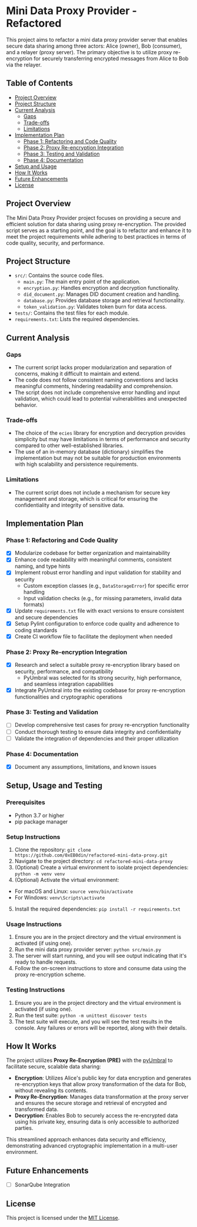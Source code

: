 # Mini Data Proxy Provider - Refactored

This project aims to refactor a mini data proxy provider server that enables secure data sharing among three actors: Alice (owner), Bob (consumer), and a relayer (proxy server). The primary objective is to utilize proxy re-encryption for securely transferring encrypted messages from Alice to Bob via the relayer.

## Table of Contents
- [Project Overview](#project-overview)
- [Project Structure](#project-structure)
- [Current Analysis](#current-analysis)
  - [Gaps](#gaps)
  - [Trade-offs](#trade-offs)
  - [Limitations](#limitations)
- [Implementation Plan](#implementation-plan)
  - [Phase 1: Refactoring and Code Quality](#phase-1-refactoring-and-code-quality)
  - [Phase 2: Proxy Re-encryption Integration](#phase-2-proxy-re-encryption-integration)
  - [Phase 3: Testing and Validation](#phase-3-testing-and-validation)
  - [Phase 4: Documentation](#documentation)
- [Setup and Usage](#setup-and-usage)
- [How It Works](#how-it-works)
- [Future Enhancements](#future-enhancements)
- [License](#license)

## Project Overview

The Mini Data Proxy Provider project focuses on providing a secure and efficient solution for data sharing using proxy re-encryption. The provided script serves as a starting point, and the goal is to refactor and enhance it to meet the project requirements while adhering to best practices in terms of code quality, security, and performance.

## Project Structure
- `src/`: Contains the source code files.
  - `main.py`: The main entry point of the application.
  - `encryption.py`: Handles encryption and decryption functionality.
  - `did_document.py`: Manages DID document creation and handling.
  - `database.py`: Provides database storage and retrieval functionality.
  - `token_validation.py`: Validates token burn for data access.
- `tests/`: Contains the test files for each module.
- `requirements.txt`: Lists the required dependencies.


## Current Analysis

### Gaps
- The current script lacks proper modularization and separation of concerns, making it difficult to maintain and extend.
- The code does not follow consistent naming conventions and lacks meaningful comments, hindering readability and comprehension.
- The script does not include comprehensive error handling and input validation, which could lead to potential vulnerabilities and unexpected behavior.

### Trade-offs
- The choice of the `ecies` library for encryption and decryption provides simplicity but may have limitations in terms of performance and security compared to other well-established libraries.
- The use of an in-memory database (dictionary) simplifies the implementation but may not be suitable for production environments with high scalability and persistence requirements.

### Limitations
- The current script does not include a mechanism for secure key management and storage, which is critical for ensuring the confidentiality and integrity of sensitive data.

## Implementation Plan

### Phase 1: Refactoring and Code Quality
- [x] Modularize codebase for better organization and maintainability
- [x] Enhance code readability with meaningful comments, consistent naming, and type hints
- [x] Implement robust error handling and input validation for stability and security
  - Custom exception classes (e.g., `DataStorageError`) for specific error handling
  - Input validation checks (e.g., for missing parameters, invalid data formats)
- [x] Update `requirements.txt` file with exact versions to ensure consistent and secure dependencies
- [x] Setup Pylint configuration to enforce code quality and adherence to coding standards
- [x] Create CI workflow file to facilitate the deployment when needed

### Phase 2: Proxy Re-encryption Integration
- [x] Research and select a suitable proxy re-encryption library based on security, performance, and compatibility
  - PyUmbral was selected for its strong security, high performance, and seamless integration capabilities
- [x] Integrate PyUmbral into the existing codebase for proxy re-encryption functionalities and cryptographic operations

### Phase 3: Testing and Validation
- [ ] Develop comprehensive test cases for proxy re-encryption functionality
- [ ] Conduct thorough testing to ensure data integrity and confidentiality
- [ ] Validate the integration of dependencies and their proper utilization

### Phase 4: Documentation
- [x] Document any assumptions, limitations, and known issues

## Setup, Usage and Testing

### Prerequisites
- Python 3.7 or higher
- pip package manager

### Setup Instructions
1. Clone the repository:
`git clone https://github.com/0xEB0din/refactored-mini-data-proxy.git`
2. Navigate to the project directory:
`cd refactored-mini-data-proxy`
3. (Optional) Create a virtual environment to isolate project dependencies:
`python -m venv venv`
4. (Optional) Activate the virtual environment:
  - For macOS and Linux: `source venv/bin/activate`
  - For Windows: `venv\Scripts\activate`
5. Install the required dependencies:
`pip install -r requirements.txt`

### Usage Instructions
1. Ensure you are in the project directory and the virtual environment is activated (if using one).
2. Run the mini data proxy provider server:
`python src/main.py`
3. The server will start running, and you will see output indicating that it's ready to handle requests.
4. Follow the on-screen instructions to store and consume data using the proxy re-encryption scheme.

### Testing Instructions
1. Ensure you are in the project directory and the virtual environment is activated (if using one).
2. Run the test suite:
`python -m unittest discover tests`
3. The test suite will execute, and you will see the test results in the console. Any failures or errors will be reported, along with their details.

## How It Works
The project utilizes **Proxy Re-Encryption (PRE)** with the [pyUmbral](https://github.com/nucypher/pyUmbral/ "pyUmbral") to facilitate secure, scalable data sharing:
- **Encryption**: Utilizes Alice's public key for data encryption and generates re-encryption keys that allow proxy transformation of the data for Bob, without revealing its contents.
- **Proxy Re-Encryption**: Manages data transformation at the proxy server and ensures the secure storage and retrieval of encrypted and transformed data.
- **Decryption**: Enables Bob to securely access the re-encrypted data using his private key, ensuring data is only accessible to authorized parties.

This streamlined approach enhances data security and efficiency, demonstrating advanced cryptographic implementation in a multi-user environment.

## Future Enhancements
- [ ] SonarQube Integration

## License

This project is licensed under the [MIT License](LICENSE).